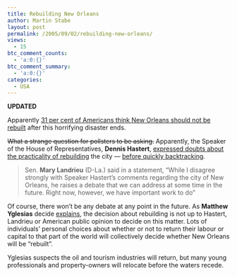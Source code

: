 ```yaml
---
title: Rebuilding New Orleans
author: Martin Stabe
layout: post
permalink: /2005/09/02/rebuilding-new-orleans/
views:
  - 15
btc_comment_counts:
  - 'a:0:{}'
btc_comment_summary:
  - 'a:0:{}'
categories:
  - USA
---
```

**UPDATED**

Apparently [31 per cent of Americans think New Orleans should not be rebuilt][1] after this horrifying disaster ends. 

<s>What a strange question for pollsters to be asking.</s> Apparently, the Speaker of the House of Representatives, **Dennis Hastert**, [expressed doubts about the practicality of rebuilding][2] the city &mdash; [before quickly backtracking][3].

> Sen. **Mary Landrieu** (D-La.) said in a statement, &#8220;While I disagree strongly with Speaker Hastert&rsquo;s comments regarding the city of New Orleans, he raises a debate that we can address at some time in the future. Right now, however, we have important work to do&rdquo;

Of course, there won&rsquo;t be any debate at any point in the future. As **Matthew Yglesias** decide [explains][4], the decision about rebuilding is not up to Hastert, Landrieu or American public opinion to decide on this matter. Lots of individuals&rsquo; personal choices about whether or not to return their labour or capital to that part of the world will collectively decide whether New Orleans will be &ldquo;rebuilt&rdquo;.

Yglesias suspects the oil and tourism industries will return, but many young professionals and property-owners will relocate before the waters recede.

 [1]: http://www.mydd.com/story/2005/9/2/13449/03155
 [2]: http://www.clarionledger.com/apps/pbcs.dll/article?AID=/20050902/NEWS0110/509020358/1260
 [3]: http://www.suntimes.com/output/hurricane/cst-nws-hhast02.html
 [4]: http://yglesias.typepad.com/matthew/2005/09/rebuild.html